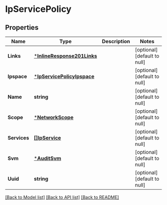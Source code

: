 # IpServicePolicy

## Properties
Name | Type | Description | Notes
------------ | ------------- | ------------- | -------------
**Links** | [***InlineResponse201Links**](inline_response_201__links.md) |  | [optional] [default to null]
**Ipspace** | [***IpServicePolicyIpspace**](ip_service_policy_ipspace.md) |  | [optional] [default to null]
**Name** | **string** |  | [optional] [default to null]
**Scope** | [***NetworkScope**](network_scope.md) |  | [optional] [default to null]
**Services** | [**[]IpService**](ip_service.md) |  | [optional] [default to null]
**Svm** | [***AuditSvm**](audit_svm.md) |  | [optional] [default to null]
**Uuid** | **string** |  | [optional] [default to null]

[[Back to Model list]](../README.md#documentation-for-models) [[Back to API list]](../README.md#documentation-for-api-endpoints) [[Back to README]](../README.md)


